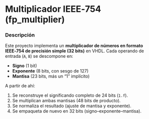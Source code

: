 # Multiplicador IEEE‑754 (fp_multiplier)

### Descripción  
Este proyecto implementa un **multiplicador de números en formato IEEE‑754 de precisión simple (32 bits)** en VHDL. Cada operando de entrada (`A`, `B`) se descompone en:

- **Signo** (1 bit)  
- **Exponente** (8 bits, con sesgo de 127)  
- **Mantisa** (23 bits, más un “1” implícito)  

A partir de ahí:
1. Se reconstruye el significando completo de 24 bits (`1.f`).  
2. Se multiplican ambas mantisas (48 bits de producto).  
3. Se normaliza el resultado (ajuste de mantisa y exponente).  
4. Se empaqueta de nuevo en 32 bits (signo–exponente–mantisa).
